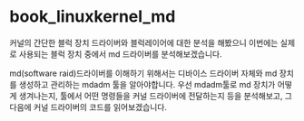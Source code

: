 # book_linuxkernel_md

커널의 간단한 블럭 장치 드라이버와 블럭레이어에 대한 분석을 해봤으니 이번에는 실제로 사용되는 블럭 장치 중에서 md 드라이버를 분석해보겠습니다.

md(software raid)드라이버를 이해하기 위해서는 디바이스 드라이버 자체와 md 장치를 생성하고 관리하는 mdadm 툴을 알아야합니다.
우선 mdadm툴로 md 장치가 어떻게 생겨나는지, 툴에서 어떤 명령들을 커널 드라이버에 전달하는지 등을 분석해보고,
그 다음에 커널 드라이버의 코드를 읽어보겠습니다.





